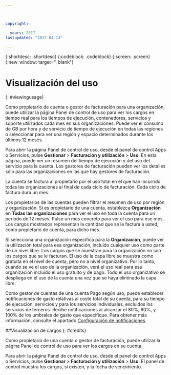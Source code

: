 ```yaml
---



copyright:

  years: 2017
lastupdated: "2017-04-13"

---
```


{:shortdesc: .shortdesc}
{:codeblock: .codeblock}
{:screen: .screen}
{:new_window: target="_blank"}

# Visualización del uso
{: #viewingusage}

Como propietario de cuenta o gestor de facturación para una organización, puede utilizar la página Panel de control de uso para ver los cargos en tiempo real para los tiempos de ejecución, contenedores, servicios y soporte utilizados cada mes en sus organizaciones. Puede ver el consumo de GB por hora y de servicio de tiempo de ejecución en todas las regiones o seleccionar para ver una región y espacio determinados durante los últimos 12 meses.

Para abrir la página Panel de control de uso, desde el panel de control Apps o Servicios, pulse **Gestionar** &gt; **Facturación y utilización** &gt; **Uso**. En esta página, puede ver un resumen del tiempo de ejecución y del uso del servicio para la cuenta. Los gestores de facturación pueden ver los detalles sólo para las organizaciones en las que hay gestores de facturación.

La cuenta se factura al propietario por el uso total en el que han incurrido todas las organizaciones al final de cada ciclo de facturación. Cada ciclo de factura dura un mes.

Los propietarios de las cuentas pueden filtrar el resumen de uso por región y organización. Si es propietario de una cuenta, establezca **Organización** en **Todas las organizaciones** para ver el uso en toda la cuenta para un período de 12 meses. Pulse un mes concreto para ver el uso para ese mes.  Los cargos mostrados representan la cantidad que se le factura a usted, como propietario de cuenta, para dicho mes.

Si selecciona una organización específica para la **Organización**, puede ver la utilización total para esa organización, incluido cualquier uso como parte de un nivel libre. Los cargos que se muestran para la organización no son los cargos que se le facturan. El uso de la capa libre se muestra como gratuita en el nivel de cuenta, pero no a nivel organizativo. Por lo tanto, cuando se ve el uso de la organización, verá el uso real para esa organización incluido el uso gratuito y de pago. Todo el uso organizativo se despliega en el uso de la cuenta una vez que se haya eliminado la capa libre.

Como gestor de cuentas de una cuenta Pago según uso, puede establecer notificaciones de gasto relativas al coste total de su cuenta, para su tiempo de ejecución, servicios y para los servicios individuales, excluidos los servicios de terceros. Recibe notificaciones al alcanzar el 80%, 90%, y 100% de los umbrales de gasto que especifique. Para obtener más información, consulte el apartado [Configuración de notificaciones](/docs/admin/notifications.html#setting-notifications).

##Visualización de cargos
{: #credits}

Como propietario de una cuenta o gestor de facturación, puede utilizar la página Panel de control de uso para ver los cargos en su cuenta. 

Para abrir la página Panel de control de uso, desde el panel de control Apps o Servicios, pulse **Gestionar** &gt; **Facturación y utilización** &gt; **Uso**. El panel de control muestra los cargos, si existen, y la fecha de vencimiento.
